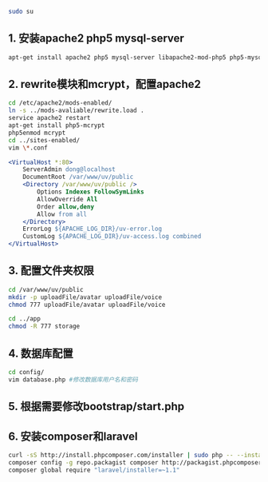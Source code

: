 ```bash
sudo su
```

## 1. 安装apache2 php5 mysql-server

```bash
apt-get install apache2 php5 mysql-server libapache2-mod-php5 php5-mysql php5-gd
```

## 2. rewrite模块和mcrypt，配置apache2

```bash
cd /etc/apache2/mods-enabled/
ln -s ../mods-avaliable/rewrite.load .
service apache2 restart
apt-get install php5-mcrypt
php5enmod mcrypt
cd ../sites-enabled/
vim \*.conf
```

```apache
<VirtualHost *:80>
	ServerAdmin dong@localhost
	DocumentRoot /var/www/uv/public
	<Directory /var/www/uv/public />
		Options Indexes FollowSymLinks
		AllowOverride All
		Order allow,deny
		Allow from all
	</Directory>
	ErrorLog ${APACHE_LOG_DIR}/uv-error.log
	CustomLog ${APACHE_LOG_DIR}/uv-access.log combined
</VirtualHost>
```


## 3. 配置文件夹权限

```bash
cd /var/www/uv/public
mkdir -p uploadFile/avatar uploadFile/voice
chmod 777 uploadFile/avatar uploadFile/voice

cd ../app
chmod -R 777 storage
```
## 4. 数据库配置
```bash
cd config/
vim database.php #修改数据库用户名和密码
```

## 5. 根据需要修改bootstrap/start.php

## 6. 安装composer和laravel

```bash
curl -sS http://install.phpcomposer.com/installer | sudo php -- --install-dir=/usr/local/bin --filename=composer
composer config -g repo.packagist composer http://packagist.phpcomposer.com
composer global require "laravel/installer=~1.1"
```
